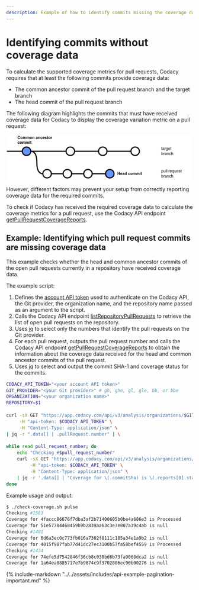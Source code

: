 ```yaml
---
description: Example of how to identify commits missing the coverage data required for calculating the coverage metrics of pull requests.
---
```


# Identifying commits without coverage data

To calculate the supported coverage metrics for pull requests, Codacy requires that at least the following commits provide coverage data:

-   The common ancestor commit of the pull request branch and the target branch
-   The head commit of the pull request branch

The following diagram highlights the commits that must have received coverage data for Codacy to display the coverage variation metric on a pull request:

![Commits that must have received coverage data](../../coverage-reporter/images/coverage-pr-commits.png)

However, different factors may prevent your setup from correctly reporting coverage data for the required commits.

To check if Codacy has received the required coverage data to calculate the coverage metrics for a pull request, use the Codacy API endpoint [getPullRequestCoverageReports](https://api.codacy.com/api/api-docs#getpullrequestcoveragereports).

## Example: Identifying which pull request commits are missing coverage data

This example checks whether the head and common ancestor commits of the open pull requests currently in a repository have received coverage data.

The example script:


1.  Defines the [account API token](../api-tokens.md#account-api-tokens) used to authenticate on the Codacy API, the Git provider, the organization name, and the repository name passed as an argument to the script.
1.  Calls the Codacy API endpoint [listRepositoryPullRequests](https://api.codacy.com/api/api-docs#listrepositorypullrequests) to retrieve the list of open pull requests on the repository.
1.  Uses [jq](https://github.com/stedolan/jq) to select only the numbers that identify the pull requests on the Git provider.
1.  For each pull request, outputs the pull request number and calls the Codacy API endpoint [getPullRequestCoverageReports](https://api.codacy.com/api/api-docs#getpullrequestcoveragereports) to obtain the information about the coverage data received for the head and common ancestor commits of the pull request.
1.  Uses [jq](https://github.com/stedolan/jq) to select and output the commit SHA-1 and coverage status for the commits.

```bash
CODACY_API_TOKEN="<your account API token>"
GIT_PROVIDER="<your Git provider>" # gh, ghe, gl, gle, bb, or bbe
ORGANIZATION="<your organization name>"
REPOSITORY=$1

curl -sX GET "https://app.codacy.com/api/v3/analysis/organizations/$GIT_PROVIDER/$ORGANIZATION/repositories/$REPOSITORY/pull-requests" \
     -H "api-token: $CODACY_API_TOKEN" \
     -H "Content-Type: application/json" \
| jq -r ".data[] | .pullRequest.number" | \

while read pull_request_number; do
    echo "Checking #$pull_request_number"
    curl -sX GET "https://app.codacy.com/api/v3/analysis/organizations/$GIT_PROVIDER/$ORGANIZATION/repositories/$REPOSITORY/pull-requests/$pull_request_number/coverage/status" \
         -H "api-token: $CODACY_API_TOKEN" \
         -H "Content-Type: application/json" \
    | jq -r '.data[] | "Coverage for \(.commitSha) is \(.reports[0].status)"'
done
```

Example usage and output:

```bash
$ ./check-coverage.sh pulse
Checking #1563
Coverage for 4faccc86676f7dba3af2b71400605b0be4a686e3 is Processed
Coverage for 51e57784468459b9b2839aa63c3e7e807a39c4ab is null
Checking #1481
Coverage for 6d6a3ec0c773fb016a7302f8111c185a34e1a9b2 is null
Coverage for 4015f987fab77d41dc27ec3100b57fa58bef4559 is Processed
Checking #1434
Coverage for 74efe5d7542846f36cb8c030bd6b73fa9060dca2 is null
Coverage for 1a64ea8885717e7b9874c9f3702806ec96b00276 is null
```

{% include-markdown "../../assets/includes/api-example-pagination-important.md" %}

